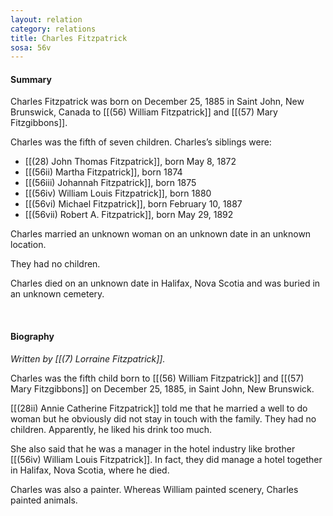 ```yaml
---
layout: relation
category: relations
title: Charles Fitzpatrick
sosa: 56v
---
```


#### Summary

Charles Fitzpatrick was born on December 25, 1885 in Saint John, New Brunswick, Canada to [[(56) William Fitzpatrick]] and [[(57) Mary Fitzgibbons]].

Charles was the fifth of seven children. Charles’s siblings were:

* [[(28) John Thomas Fitzpatrick]], born May 8, 1872
* [[(56ii) Martha Fitzpatrick]], born 1874
* [[(56iii) Johannah Fitzpatrick]], born 1875
* [[(56iv) William Louis Fitzpatrick]], born 1880
* [[(56vi) Michael Fitzpatrick]], born February 10, 1887
* [[(56vii) Robert A. Fitzpatrick]], born May 29, 1892

Charles married an unknown woman on an unknown date in an unknown location.

They had no children.

Charles died on an unknown date in Halifax, Nova Scotia and was buried in an unknown cemetery.

<br>

#### Biography

*Written by [[(7) Lorraine Fitzpatrick]].*

Charles was the fifth child born to [[(56) William Fitzpatrick]] and [[(57) Mary Fitzgibbons]] on December 25, 1885, in Saint John, New Brunswick.

[[(28ii) Annie Catherine Fitzpatrick]] told me that he married a well to do woman but he obviously did not stay in touch with the family. They had no children. Apparently, he liked his drink too much.

She also said that he was a manager in the hotel industry like brother [[(56iv) William Louis Fitzpatrick]]. In fact, they did manage a hotel together in Halifax, Nova Scotia, where he died.

Charles was also a painter. Whereas William painted scenery, Charles painted animals.
